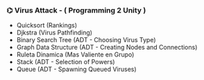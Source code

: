 ### ⌬  Virus Attack - ( Programming 2 Unity )
- Quicksort (Rankings)
- Djkstra (Virus Pathfinding)
- Binary Search Tree (ADT - Choosing Virus Type)
- Graph Data Structure (ADT - Creating Nodes and Connections)
- Ruleta Dinamica (Mas Valiente en Grupo)
- Stack (ADT - Selection of Powers)
- Queue (ADT - Spawning Queued Viruses)
